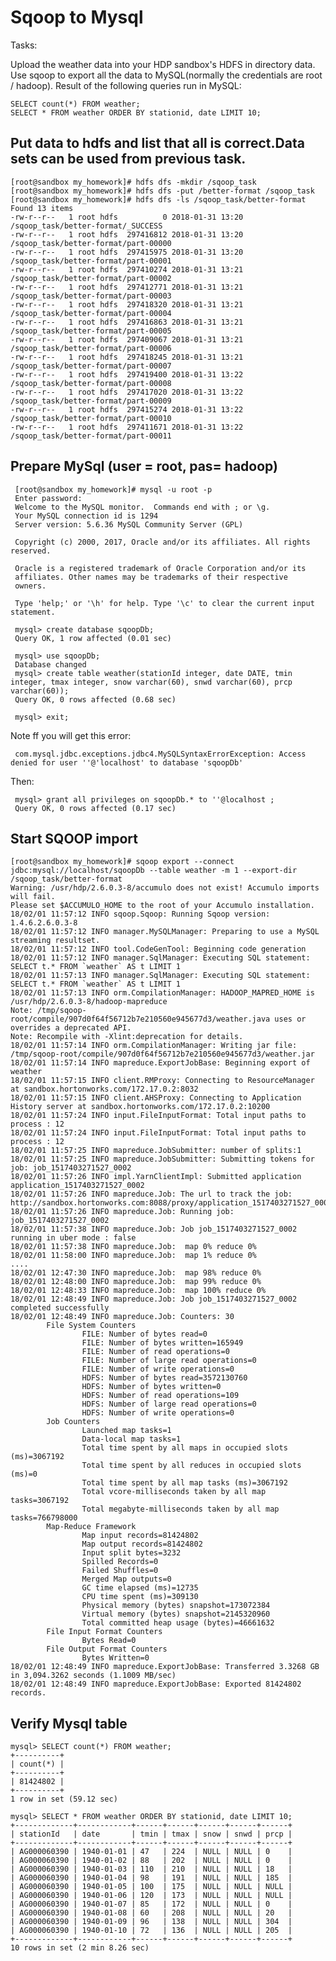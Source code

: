 # Sqoop to Mysql

Tasks:

Upload the weather data into your HDP sandbox's HDFS in directory data.
Use sqoop to export all the data to MySQL(normally the credentials are root / hadoop).
Result of the following queries run in MySQL:

    SELECT count(*) FROM weather;
    SELECT * FROM weather ORDER BY stationid, date LIMIT 10;



Put data to hdfs and list that all is correct.Data sets can be used from previous task.
----------

    [root@sandbox my_homework]# hdfs dfs -mkdir /sqoop_task
    [root@sandbox my_homework]# hdfs dfs -put /better-format /sqoop_task
    [root@sandbox my_homework]# hdfs dfs -ls /sqoop_task/better-format
    Found 13 items
    -rw-r--r--   1 root hdfs          0 2018-01-31 13:20 /sqoop_task/better-format/_SUCCESS
    -rw-r--r--   1 root hdfs  297416812 2018-01-31 13:20 /sqoop_task/better-format/part-00000
    -rw-r--r--   1 root hdfs  297415975 2018-01-31 13:20 /sqoop_task/better-format/part-00001
    -rw-r--r--   1 root hdfs  297410274 2018-01-31 13:21 /sqoop_task/better-format/part-00002
    -rw-r--r--   1 root hdfs  297412771 2018-01-31 13:21 /sqoop_task/better-format/part-00003
    -rw-r--r--   1 root hdfs  297418320 2018-01-31 13:21 /sqoop_task/better-format/part-00004
    -rw-r--r--   1 root hdfs  297416863 2018-01-31 13:21 /sqoop_task/better-format/part-00005
    -rw-r--r--   1 root hdfs  297409067 2018-01-31 13:21 /sqoop_task/better-format/part-00006
    -rw-r--r--   1 root hdfs  297418245 2018-01-31 13:21 /sqoop_task/better-format/part-00007
    -rw-r--r--   1 root hdfs  297419400 2018-01-31 13:22 /sqoop_task/better-format/part-00008
    -rw-r--r--   1 root hdfs  297417020 2018-01-31 13:22 /sqoop_task/better-format/part-00009
    -rw-r--r--   1 root hdfs  297415274 2018-01-31 13:22 /sqoop_task/better-format/part-00010
    -rw-r--r--   1 root hdfs  297411671 2018-01-31 13:22 /sqoop_task/better-format/part-00011
    
Prepare MySql (user = root, pas= hadoop)
--------
     [root@sandbox my_homework]# mysql -u root -p
     Enter password:
     Welcome to the MySQL monitor.  Commands end with ; or \g.
     Your MySQL connection id is 1294
     Server version: 5.6.36 MySQL Community Server (GPL)
     
     Copyright (c) 2000, 2017, Oracle and/or its affiliates. All rights reserved.
     
     Oracle is a registered trademark of Oracle Corporation and/or its
     affiliates. Other names may be trademarks of their respective
     owners.
     
     Type 'help;' or '\h' for help. Type '\c' to clear the current input statement.
     
     mysql> create database sqoopDb;
     Query OK, 1 row affected (0.01 sec)
     
     mysql> use sqoopDb;
     Database changed
     mysql> create table weather(stationId integer, date DATE, tmin integer, tmax integer, snow varchar(60), snwd varchar(60), prcp varchar(60));
     Query OK, 0 rows affected (0.68 sec)
    
     mysql> exit;
     
Note ff you will get this error:

     com.mysql.jdbc.exceptions.jdbc4.MySQLSyntaxErrorException: Access denied for user ''@'localhost' to database 'sqoopDb' 

Then:
     
     mysql> grant all privileges on sqoopDb.* to ''@localhost ;
     Query OK, 0 rows affected (0.17 sec)

Start SQOOP import
----------
    [root@sandbox my_homework]# sqoop export --connect jdbc:mysql://localhost/sqoopDb --table weather -m 1 --export-dir /sqoop_task/better-format
    Warning: /usr/hdp/2.6.0.3-8/accumulo does not exist! Accumulo imports will fail.
    Please set $ACCUMULO_HOME to the root of your Accumulo installation.
    18/02/01 11:57:12 INFO sqoop.Sqoop: Running Sqoop version: 1.4.6.2.6.0.3-8
    18/02/01 11:57:12 INFO manager.MySQLManager: Preparing to use a MySQL streaming resultset.
    18/02/01 11:57:12 INFO tool.CodeGenTool: Beginning code generation
    18/02/01 11:57:12 INFO manager.SqlManager: Executing SQL statement: SELECT t.* FROM `weather` AS t LIMIT 1
    18/02/01 11:57:13 INFO manager.SqlManager: Executing SQL statement: SELECT t.* FROM `weather` AS t LIMIT 1
    18/02/01 11:57:13 INFO orm.CompilationManager: HADOOP_MAPRED_HOME is /usr/hdp/2.6.0.3-8/hadoop-mapreduce
    Note: /tmp/sqoop-root/compile/907d0f64f56712b7e210560e945677d3/weather.java uses or overrides a deprecated API.
    Note: Recompile with -Xlint:deprecation for details.
    18/02/01 11:57:14 INFO orm.CompilationManager: Writing jar file: /tmp/sqoop-root/compile/907d0f64f56712b7e210560e945677d3/weather.jar
    18/02/01 11:57:14 INFO mapreduce.ExportJobBase: Beginning export of weather
    18/02/01 11:57:15 INFO client.RMProxy: Connecting to ResourceManager at sandbox.hortonworks.com/172.17.0.2:8032
    18/02/01 11:57:15 INFO client.AHSProxy: Connecting to Application History server at sandbox.hortonworks.com/172.17.0.2:10200
    18/02/01 11:57:24 INFO input.FileInputFormat: Total input paths to process : 12
    18/02/01 11:57:24 INFO input.FileInputFormat: Total input paths to process : 12
    18/02/01 11:57:25 INFO mapreduce.JobSubmitter: number of splits:1
    18/02/01 11:57:25 INFO mapreduce.JobSubmitter: Submitting tokens for job: job_1517403271527_0002
    18/02/01 11:57:26 INFO impl.YarnClientImpl: Submitted application application_1517403271527_0002
    18/02/01 11:57:26 INFO mapreduce.Job: The url to track the job: http://sandbox.hortonworks.com:8088/proxy/application_1517403271527_0002/
    18/02/01 11:57:26 INFO mapreduce.Job: Running job: job_1517403271527_0002
    18/02/01 11:57:38 INFO mapreduce.Job: Job job_1517403271527_0002 running in uber mode : false
    18/02/01 11:57:38 INFO mapreduce.Job:  map 0% reduce 0%
    18/02/01 11:58:00 INFO mapreduce.Job:  map 1% reduce 0%
    ....
    18/02/01 12:47:30 INFO mapreduce.Job:  map 98% reduce 0%
    18/02/01 12:48:00 INFO mapreduce.Job:  map 99% reduce 0%
    18/02/01 12:48:33 INFO mapreduce.Job:  map 100% reduce 0%
    18/02/01 12:48:49 INFO mapreduce.Job: Job job_1517403271527_0002 completed successfully
    18/02/01 12:48:49 INFO mapreduce.Job: Counters: 30
            File System Counters
                    FILE: Number of bytes read=0
                    FILE: Number of bytes written=165949
                    FILE: Number of read operations=0
                    FILE: Number of large read operations=0
                    FILE: Number of write operations=0
                    HDFS: Number of bytes read=3572130760
                    HDFS: Number of bytes written=0
                    HDFS: Number of read operations=109
                    HDFS: Number of large read operations=0
                    HDFS: Number of write operations=0
            Job Counters
                    Launched map tasks=1
                    Data-local map tasks=1
                    Total time spent by all maps in occupied slots (ms)=3067192
                    Total time spent by all reduces in occupied slots (ms)=0
                    Total time spent by all map tasks (ms)=3067192
                    Total vcore-milliseconds taken by all map tasks=3067192
                    Total megabyte-milliseconds taken by all map tasks=766798000
            Map-Reduce Framework
                    Map input records=81424802
                    Map output records=81424802
                    Input split bytes=3232
                    Spilled Records=0
                    Failed Shuffles=0
                    Merged Map outputs=0
                    GC time elapsed (ms)=12735
                    CPU time spent (ms)=309130
                    Physical memory (bytes) snapshot=173072384
                    Virtual memory (bytes) snapshot=2145320960
                    Total committed heap usage (bytes)=46661632
            File Input Format Counters
                    Bytes Read=0
            File Output Format Counters
                    Bytes Written=0
    18/02/01 12:48:49 INFO mapreduce.ExportJobBase: Transferred 3.3268 GB in 3,094.3262 seconds (1.1009 MB/sec)
    18/02/01 12:48:49 INFO mapreduce.ExportJobBase: Exported 81424802 records.
   
Verify Mysql table
----------
    mysql> SELECT count(*) FROM weather;
    +----------+
    | count(*) |
    +----------+
    | 81424802 |
    +----------+
    1 row in set (59.12 sec)
    
    mysql> SELECT * FROM weather ORDER BY stationid, date LIMIT 10;
    +-------------+------------+------+------+------+------+------+
    | stationId   | date       | tmin | tmax | snow | snwd | prcp |
    +-------------+------------+------+------+------+------+------+
    | AG000060390 | 1940-01-01 | 47   | 224  | NULL | NULL | 0    |
    | AG000060390 | 1940-01-02 | 88   | 202  | NULL | NULL | 0    |
    | AG000060390 | 1940-01-03 | 110  | 210  | NULL | NULL | 18   |
    | AG000060390 | 1940-01-04 | 98   | 191  | NULL | NULL | 185  |
    | AG000060390 | 1940-01-05 | 100  | 175  | NULL | NULL | NULL |
    | AG000060390 | 1940-01-06 | 120  | 173  | NULL | NULL | NULL |
    | AG000060390 | 1940-01-07 | 85   | 172  | NULL | NULL | 0    |
    | AG000060390 | 1940-01-08 | 60   | 208  | NULL | NULL | 20   |
    | AG000060390 | 1940-01-09 | 96   | 138  | NULL | NULL | 304  |
    | AG000060390 | 1940-01-10 | 72   | 136  | NULL | NULL | 205  |
    +-------------+------------+------+------+------+------+------+
    10 rows in set (2 min 8.26 sec)